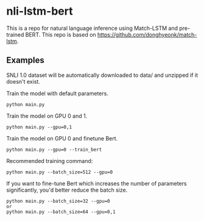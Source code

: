 # nli-lstm-bert
This is a repo for natural language inference using Match-LSTM and pre-trained BERT. This repo is based on https://github.com/donghyeonk/match-lstm.


## Examples
SNLI 1.0 dataset will be automatically downloaded to data/ and unzipped if it doesn't exist.


Train the model with default parameters.
```
python main.py
```

Train the model on GPU 0 and 1.

```
python main.py --gpu=0,1
```

Train the model on GPU 0 and finetune Bert.

```
python main.py --gpu=0 --train_bert
```

Recommended training command:

```
python main.py --batch_size=512 --gpu=0
```

If you want to fine-tune Bert which increases the number of parameters significantly, you'd better reduce the batch size.
```
python main.py --batch_size=32 --gpu=0
or 
python main.py --batch_size=64 --gpu=0,1
```
